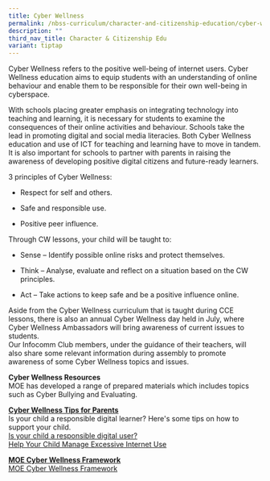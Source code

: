 ```yaml
---
title: Cyber Wellness
permalink: /nbss-curriculum/character-and-citizenship-education/cyber-wellness/
description: ""
third_nav_title: Character & Citizenship Edu
variant: tiptap
---
```

<p>Cyber Wellness refers to the positive well-being of internet users. Cyber
Wellness education aims to equip students with an understanding of online
behaviour and enable them to be responsible for their own well-being in
cyberspace.&nbsp;</p>
<p>With schools placing greater emphasis on integrating technology into teaching
and learning, it is necessary&nbsp;for students to examine the consequences
of their online activities and behaviour. Schools take the lead&nbsp;in
promoting digital and social media literacies. Both Cyber Wellness education
and use of ICT for teaching&nbsp;and learning have to move in tandem. It
is also important for schools to partner with parents in raising&nbsp;the
awareness of developing positive digital citizens and future-ready learners.</p>
<p>3 principles of Cyber Wellness:</p>
<ul data-tight="true" class="tight">
<li>
<p>Respect for self and others.</p>
</li>
<li>
<p>Safe and responsible use.</p>
</li>
<li>
<p>Positive peer influence.</p>
</li>
</ul>
<p>Through CW lessons, your child will be taught to:</p>
<ul data-tight="true" class="tight">
<li>
<p>Sense&nbsp;– Identify possible online risks and protect themselves.</p>
</li>
<li>
<p>Think&nbsp;– Analyse, evaluate and reflect on a situation based on the
CW principles.</p>
</li>
<li>
<p>Act&nbsp;– Take actions to keep safe and be a positive influence online.</p>
</li>
</ul>
<p>Aside from the Cyber Wellness curriculum that is taught during CCE lessons,
there&nbsp;is also an annual Cyber Wellness day held in July, where Cyber
Wellness Ambassadors will bring awareness&nbsp;of current issues to students.&nbsp;
<br>Our Infocomm Club members, under the guidance of their teachers, will
also share some relevant information during assembly to promote awareness
of some Cyber Wellness topics and issues.&nbsp;</p>
<p><strong>Cyber Wellness Resources</strong>
<br>MOE has developed a range of prepared materials which includes topics
such as Cyber Bullying and Evaluating.</p>
<p><strong><u>Cyber Wellness Tips for Parents<br></u></strong>Is your child
a responsible digital learner? Here's some tips on how to support your
child.
<br><a href="/files/CW%20Parent%20Tips%20Sheet.pdf" rel="noopener noreferrer nofollow" target="">Is your child a responsible digital user?</a>
<br><a href="/files/4%20Tip%20sheet%20for%20Parents-Excessive%20Internet%20Use.pdf" rel="noopener noreferrer nofollow" target="">Help Your Child Manage Excessive Internet Use</a>
</p>
<p><strong><u>MOE Cyber Wellness Framework<br></u></strong><a href="https://www.moe.gov.sg/education/programmes/social-and-emotional-learning/cyber-wellness" rel="noopener" target="_blank">MOE Cyber Wellness Framework</a>
</p>